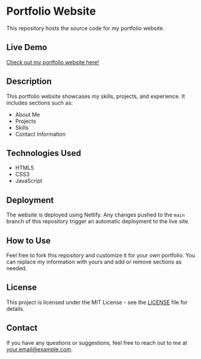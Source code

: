# Portfolio Website

This repository hosts the source code for my portfolio website.

## Live Demo

[Check out my portfolio website here!](https://portfolio-225.netlify.app/)

## Description

This portfolio website showcases my skills, projects, and experience. It includes sections such as:
- About Me
- Projects
- Skills
- Contact Information

## Technologies Used

- HTML5
- CSS3
- JavaScript

## Deployment

The website is deployed using Netlify. Any changes pushed to the `main` branch of this repository trigger an automatic deployment to the live site.

## How to Use

Feel free to fork this repository and customize it for your own portfolio. You can replace my information with yours and add or remove sections as needed.

## License

This project is licensed under the MIT License - see the [LICENSE](LICENSE) file for details.

## Contact

If you have any questions or suggestions, feel free to reach out to me at [your.email@example.com](mailto:your.email@example.com).
